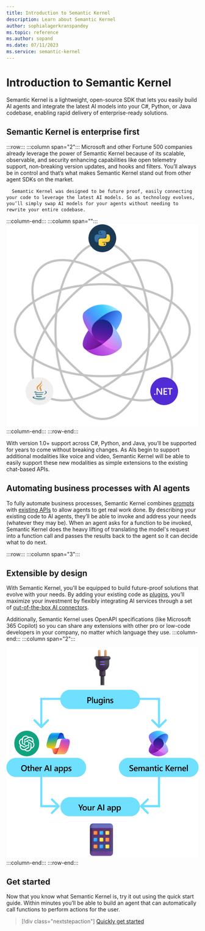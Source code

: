 ```yaml
---
title: Introduction to Semantic Kernel
description: Learn about Semantic Kernel
author: sophialagerkranspandey
ms.topic: reference
ms.author: sopand
ms.date: 07/11/2023
ms.service: semantic-kernel
---
```


# Introduction to Semantic Kernel

Semantic Kernel is a lightweight, open-source SDK that lets you easily build AI agents and integrate the latest AI models into your C#, Python, or Java codebase, enabling rapid delivery of enterprise-ready solutions.


## Semantic Kernel is enterprise first

:::row:::
   :::column span="2":::
      Microsoft and other Fortune 500 companies already leverage the power of Semantic Kernel because of its scalable, observable, and security enhancing capabilities like open telemetry support, non-breaking version updates, and hooks and filters. You’ll always be in control and that’s what makes Semantic Kernel stand out from other agent SDKs on the market.

      Semantic Kernel was designed to be future proof, easily connecting your code to leverage the latest AI models. So as technology evolves, you’ll simply swap AI models for your agents without needing to rewrite your entire codebase.
   :::column-end:::
   :::column span="":::
    ![Intro Image](../media/Introduction-to-Semantic-Kernel.png)
   :::column-end:::
:::row-end:::

With version 1.0+ support across C#, Python, and Java, you’ll be supported for years to come without breaking changes. As AIs begin to support additional modalities like voice and video, Semantic Kernel will be able to easily support these new modalities as simple extensions to the existing chat-based APIs.

## Automating business processes with AI agents

To fully automate business processes, Semantic Kernel combines [prompts](../concepts/prompts.md) with [existing APIs](../concepts/plugins.md) to allow agents to get real work done. By describing your existing code to AI agents, they’ll be able to invoke and address your needs (whatever they may be). When an agent asks for a function to be invoked, Semantic Kernel does the heavy lifting of translating the model's request into a function call and passes the results back to the agent so it can decide what to do next.

:::row:::
   :::column span="3":::
   ## Extensible by design
      
   With Semantic Kernel, you'll be equipped to build future-proof solutions that evolve with your needs. By adding your existing code as [plugins](../concepts/plugins.md), you’ll maximize your investment by flexibly integrating AI services through a set of [out-of-the-box AI connectors](../concepts/ai-services/index.md).
   
   Additionally, Semantic Kernel uses OpenAPI specifications (like Microsoft 365 Copilot) so you can share any extensions with other pro or low-code developers in your company, no matter which language they use.
   :::column-end:::
   :::column span="2":::
   &nbsp;

   ![Modular Extensibility](../media/Designed-for-modular-extensibility.png)
   :::column-end:::
:::row-end:::


## Get started

Now that you know what Semantic Kernel is, try it out using the quick start guide. Within minutes you’ll be able to build an agent that can automatically call functions to perform actions for the user.

> [!div class="nextstepaction"]
> [Quickly get started](../get-started/quick-start-guide.md)